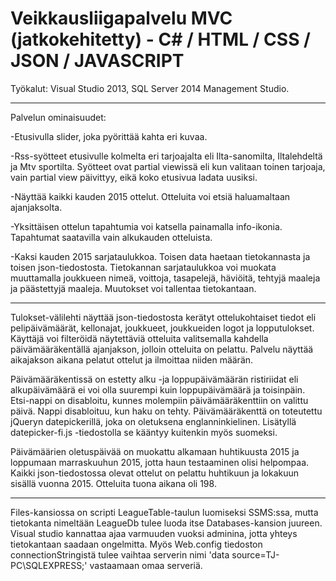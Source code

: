 # Veikkausliigapalvelu MVC (jatkokehitetty) - C# / HTML / CSS / JSON / JAVASCRIPT

Työkalut: Visual Studio 2013, SQL Server 2014 Management Studio.

--------------------------------------------

Palvelun ominaisuudet:

-Etusivulla slider, joka pyörittää kahta eri kuvaa.

-Rss-syötteet etusivulle kolmelta eri tarjoajalta eli Ilta-sanomilta, Iltalehdeltä ja Mtv sportilta. Syötteet ovat partial viewissä eli kun valitaan toinen tarjoaja, vain partial view päivittyy, eikä koko etusivua ladata uusiksi.

-Näyttää kaikki kauden 2015 ottelut. Otteluita voi etsiä haluamaltaan ajanjaksolta.

-Yksittäisen ottelun tapahtumia voi katsella painamalla info-ikonia. Tapahtumat saatavilla vain alkukauden otteluista.

-Kaksi kauden 2015 sarjataulukkoa. Toisen data haetaan tietokannasta ja toisen json-tiedostosta. Tietokannan sarjataulukkoa voi muokata muuttamalla joukkueen nimeä, voittoja, tasapelejä, häviöitä, tehtyjä maaleja ja päästettyjä maaleja. Muutokset voi tallentaa tietokantaan.

--------------------------------------------

Tulokset-välilehti näyttää json-tiedostosta kerätyt ottelukohtaiset tiedot eli pelipäivämäärät, kellonajat, joukkueet, joukkueiden logot ja lopputulokset. Käyttäjä voi filteröidä näytettäviä otteluita valitsemalla kahdella päivämääräkentällä ajanjakson, jolloin otteluita on pelattu. Palvelu näyttää aikajakson aikana pelatut ottelut ja ilmoittaa niiden määrän.

Päivämääräkentissä on estetty alku -ja loppupäivämäärän ristiriidat eli alkupäivämäärä ei voi olla suurempi kuin loppupäivämäärä ja toisinpäin. Etsi-nappi on disabloitu, kunnes molempiin päivämääräkenttiin on valittu päivä. Nappi disabloituu, kun haku on tehty. Päivämääräkenttä on toteutettu jQueryn datepickerillä, joka on oletuksena englanninkielinen. Lisätyllä datepicker-fi.js -tiedostolla se kääntyy kuitenkin myös suomeksi.

Päivämäärien oletuspäivää on muokattu alkamaan huhtikuusta 2015 ja loppumaan marraskuuhun 2015, jotta haun testaaminen olisi helpompaa. Kaikki json-tiedostossa olevat ottelut on pelattu huhtikuun ja lokakuun sisällä vuonna 2015. Otteluita tuona aikana oli 198.

--------------------------------------------

Files-kansiossa on scripti LeagueTable-taulun luomiseksi SSMS:ssa, mutta tietokanta nimeltään LeagueDb tulee luoda itse Databases-kansion juureen. Visual studio kannattaa ajaa varmuuden vuoksi adminina, jotta yhteys tietokantaan saadaan ongelmitta. Myös Web.config tiedoston connectionStringistä tulee vaihtaa serverin nimi 'data source=TJ-PC\SQLEXPRESS;' vastaamaan omaa serveriä.
